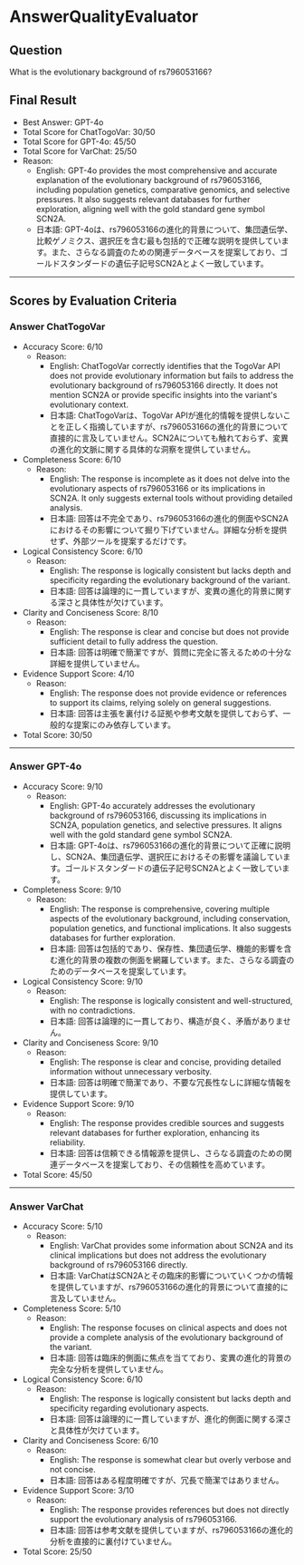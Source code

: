 # AnswerQualityEvaluator

## Question

What is the evolutionary background of rs796053166?

## Final Result

- Best Answer: GPT-4o
- Total Score for ChatTogoVar: 30/50
- Total Score for GPT-4o: 45/50
- Total Score for VarChat: 25/50
- Reason:
  - English: GPT-4o provides the most comprehensive and accurate explanation of the evolutionary background of rs796053166, including population genetics, comparative genomics, and selective pressures. It also suggests relevant databases for further exploration, aligning well with the gold standard gene symbol SCN2A.
  - 日本語: GPT-4oは、rs796053166の進化的背景について、集団遺伝学、比較ゲノミクス、選択圧を含む最も包括的で正確な説明を提供しています。また、さらなる調査のための関連データベースを提案しており、ゴールドスタンダードの遺伝子記号SCN2Aとよく一致しています。

---

## Scores by Evaluation Criteria

### Answer ChatTogoVar
- Accuracy Score: 6/10
  - Reason: 
    - English: ChatTogoVar correctly identifies that the TogoVar API does not provide evolutionary information but fails to address the evolutionary background of rs796053166 directly. It does not mention SCN2A or provide specific insights into the variant's evolutionary context.
    - 日本語: ChatTogoVarは、TogoVar APIが進化的情報を提供しないことを正しく指摘していますが、rs796053166の進化的背景について直接的に言及していません。SCN2Aについても触れておらず、変異の進化的文脈に関する具体的な洞察を提供していません。
- Completeness Score: 6/10
  - Reason: 
    - English: The response is incomplete as it does not delve into the evolutionary aspects of rs796053166 or its implications in SCN2A. It only suggests external tools without providing detailed analysis.
    - 日本語: 回答は不完全であり、rs796053166の進化的側面やSCN2Aにおけるその影響について掘り下げていません。詳細な分析を提供せず、外部ツールを提案するだけです。
- Logical Consistency Score: 6/10
  - Reason: 
    - English: The response is logically consistent but lacks depth and specificity regarding the evolutionary background of the variant.
    - 日本語: 回答は論理的に一貫していますが、変異の進化的背景に関する深さと具体性が欠けています。
- Clarity and Conciseness Score: 8/10
  - Reason: 
    - English: The response is clear and concise but does not provide sufficient detail to fully address the question.
    - 日本語: 回答は明確で簡潔ですが、質問に完全に答えるための十分な詳細を提供していません。
- Evidence Support Score: 4/10
  - Reason: 
    - English: The response does not provide evidence or references to support its claims, relying solely on general suggestions.
    - 日本語: 回答は主張を裏付ける証拠や参考文献を提供しておらず、一般的な提案にのみ依存しています。
- Total Score: 30/50

---

### Answer GPT-4o
- Accuracy Score: 9/10
  - Reason: 
    - English: GPT-4o accurately addresses the evolutionary background of rs796053166, discussing its implications in SCN2A, population genetics, and selective pressures. It aligns well with the gold standard gene symbol SCN2A.
    - 日本語: GPT-4oは、rs796053166の進化的背景について正確に説明し、SCN2A、集団遺伝学、選択圧におけるその影響を議論しています。ゴールドスタンダードの遺伝子記号SCN2Aとよく一致しています。
- Completeness Score: 9/10
  - Reason: 
    - English: The response is comprehensive, covering multiple aspects of the evolutionary background, including conservation, population genetics, and functional implications. It also suggests databases for further exploration.
    - 日本語: 回答は包括的であり、保存性、集団遺伝学、機能的影響を含む進化的背景の複数の側面を網羅しています。また、さらなる調査のためのデータベースを提案しています。
- Logical Consistency Score: 9/10
  - Reason: 
    - English: The response is logically consistent and well-structured, with no contradictions.
    - 日本語: 回答は論理的に一貫しており、構造が良く、矛盾がありません。
- Clarity and Conciseness Score: 9/10
  - Reason: 
    - English: The response is clear and concise, providing detailed information without unnecessary verbosity.
    - 日本語: 回答は明確で簡潔であり、不要な冗長性なしに詳細な情報を提供しています。
- Evidence Support Score: 9/10
  - Reason: 
    - English: The response provides credible sources and suggests relevant databases for further exploration, enhancing its reliability.
    - 日本語: 回答は信頼できる情報源を提供し、さらなる調査のための関連データベースを提案しており、その信頼性を高めています。
- Total Score: 45/50

---

### Answer VarChat
- Accuracy Score: 5/10
  - Reason: 
    - English: VarChat provides some information about SCN2A and its clinical implications but does not address the evolutionary background of rs796053166 directly.
    - 日本語: VarChatはSCN2Aとその臨床的影響についていくつかの情報を提供していますが、rs796053166の進化的背景について直接的に言及していません。
- Completeness Score: 5/10
  - Reason: 
    - English: The response focuses on clinical aspects and does not provide a complete analysis of the evolutionary background of the variant.
    - 日本語: 回答は臨床的側面に焦点を当てており、変異の進化的背景の完全な分析を提供していません。
- Logical Consistency Score: 6/10
  - Reason: 
    - English: The response is logically consistent but lacks depth and specificity regarding evolutionary aspects.
    - 日本語: 回答は論理的に一貫していますが、進化的側面に関する深さと具体性が欠けています。
- Clarity and Conciseness Score: 6/10
  - Reason: 
    - English: The response is somewhat clear but overly verbose and not concise.
    - 日本語: 回答はある程度明確ですが、冗長で簡潔ではありません。
- Evidence Support Score: 3/10
  - Reason: 
    - English: The response provides references but does not directly support the evolutionary analysis of rs796053166.
    - 日本語: 回答は参考文献を提供していますが、rs796053166の進化的分析を直接的に裏付けていません。
- Total Score: 25/50